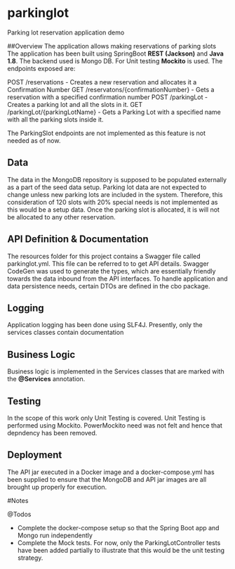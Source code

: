 # parkinglot
Parking lot reservation application demo

##Overview 
The application allows making reservations of parking slots
The application has been built using SpringBoot **REST (Jackson)** and **Java 1.8**. The backend used is Mongo DB. For Unit testing **Mockito** is used.
The endpoints exposed are:

POST /reservations - Creates a new reservation and allocates it a Confirmation Number
GET /reservatons/{confirmationNumber} - Gets a reservation with a specified confirmation number
POST /parkingLot - Creates a parking lot and all the slots in it.
GET /parkingLot/{parkingLotName} - Gets a Parking Lot with a specified name with all the parking slots inside it.

The ParkingSlot endpoints are not implemented as this feature is not needed as of now.

## Data
The data in the MongoDB repository is supposed to be populated externally as a part of the seed data setup. Parking lot data are not expected to change unless new parking lots are included in the system. Therefore, this consideration of 120 slots with 20% special needs is not implemented as this would be a setup data. Once the parking slot is allocated, it is will not be allocated to any other reservation.

## API Definition & Documentation
The resources folder for this project contains a Swagger file called parkinglot.yml. This file can be referred to to get API details. Swagger CodeGen was used to generate the types, which are essentially friendly towards the data inbound from the API interfaces. To handle application and data persistence needs, certain DTOs are defined in the cbo package.

## Logging
Application logging has been done using SLF4J. Presently, only the services classes contain documentation

## Business Logic
Business logic is implemented in the Services classes that are marked with the **@Services** annotation.

## Testing
In the scope of this work only Unit Testing is covered. Unit Testing is performed using Mockito. PowerMockito need was not felt and hence that depndency has been removed.

## Deployment 
The API jar executed in a Docker image and a docker-compose.yml has been supplied to ensure that the MongoDB and API jar images are all brought up properly for execution.

#Notes

@Todos
- Complete the docker-compose setup so that the Spring Boot app and Mongo run independently
- Complete the Mock tests. For now, only the ParkingLotController tests have been added partially to illustrate that this would be the unit testing strategy.
